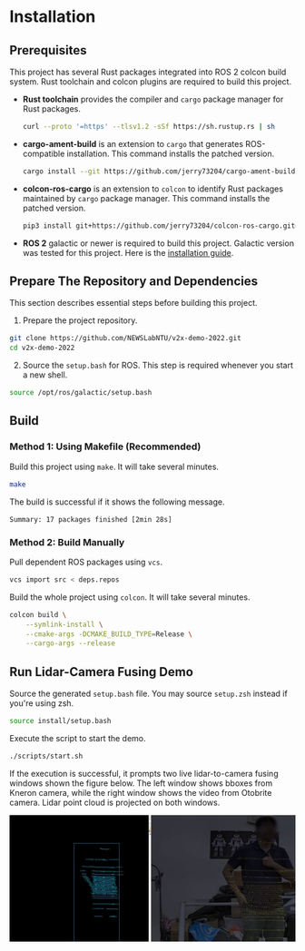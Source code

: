 # Installation

## Prerequisites

This project has several Rust packages integrated into ROS 2 colcon
build system. Rust toolchain and colcon plugins are required to build
this project.

- **Rust toolchain** provides the compiler and `cargo` package manager
  for Rust packages.

  ```bash
  curl --proto '=https' --tlsv1.2 -sSf https://sh.rustup.rs | sh
  ```

- **cargo-ament-build** is an extension to `cargo` that generates
  ROS-compatible installation. This command installs the patched
  version.

  ```bash
  cargo install --git https://github.com/jerry73204/cargo-ament-build.git
  ```

- **colcon-ros-cargo** is an extension to `colcon` to identify Rust
  packages maintained by `cargo` package manager. This command
  installs the patched version.

  ```bash
  pip3 install git+https://github.com/jerry73204/colcon-ros-cargo.git@merge-colcon-cargo
  ```

- **ROS 2** galactic or newer is required to build this
  project. Galactic version was tested for this project. Here is the
  [installation
  guide](https://docs.ros.org/en/galactic/Installation.html).



## Prepare The Repository and Dependencies

This section describes essential steps before building this project.

1. Prepare the project repository.

  ```bash
  git clone https://github.com/NEWSLabNTU/v2x-demo-2022.git
  cd v2x-demo-2022
  ```

2. Source the `setup.bash` for ROS. This step is required whenever you
   start a new shell.

  ```bash
  source /opt/ros/galactic/setup.bash
  ```

## Build

### Method 1: Using Makefile (Recommended)

Build this project using `make`. It will take several minutes.

```bash
make
```

The build is successful if it shows the following message.

```
Summary: 17 packages finished [2min 28s]
```

### Method 2: Build Manually


Pull dependent ROS packages using `vcs`.

```bash
vcs import src < deps.repos
```

Build the whole project using `colcon`. It will take several minutes.

```bash
colcon build \
    --symlink-install \
    --cmake-args -DCMAKE_BUILD_TYPE=Release \
    --cargo-args --release
```

## Run Lidar-Camera Fusing Demo

Source the generated `setup.bash` file. You may source `setup.zsh`
instead if you're using zsh.

```bash
source install/setup.bash
```

Execute the script to start the demo.


```bash
./scripts/start.sh
```

If the execution is successful, it prompts two live lidar-to-camera
fusing windows shown the figure below. The left window shows bboxes
from Kneron camera, while the right window shows the video from
Otobrite camera. Lidar point cloud is projected on both windows.

![Live fusing demo](fusing_demo.jpg)
